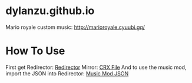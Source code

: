 # dylanzu.github.io
Mario royale custom music: http://marioroyale.cyuubi.gq/
# How To Use
First get Redirector: [Redirector](https://chrome.google.com/webstore/detail/redirector/ocgpenflpmgnfapjedencafcfakcekcd?hl=en) 
Mirror: [CRX File](https://cdn.discordapp.com/attachments/533030902326886404/618221503737102346/Redirector_v3.2.crx)
And to use the music mod, import the JSON into Redirector: [Music Mod JSON](https://cdn.discordapp.com/attachments/533030902326886404/618222061281869847/marioRoyale.json)
